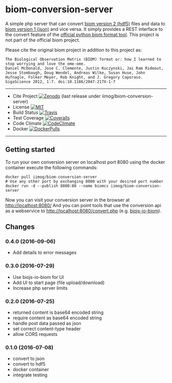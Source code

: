 biom-conversion-server
======================

A simple php server that can convert [biom version 2
(hdf5)](http://biom-format.org/documentation/format_versions/biom-2.0.html)
files and data to [biom version 1
(json)](http://biom-format.org/documentation/format_versions/biom-1.0.html)
and vice versa. It simply provides a REST interface to the convert
feature of the [official python biom format
tool](http://biom-format.org/index.html#installing-the-biom-format-python-package).
This project is not part of the official biom project.

Please cite the original biom project in addition to this project as:

    The Biological Observation Matrix (BIOM) format or: how I learned to stop worrying and love the ome-ome.
    Daniel McDonald, Jose C. Clemente, Justin Kuczynski, Jai Ram Rideout, Jesse Stombaugh, Doug Wendel, Andreas Wilke, Susan Huse, John Hufnagle, Folker Meyer, Rob Knight, and J. Gregory Caporaso.
    GigaScience 2012, 1:7. doi:10.1186/2047-217X-1-7

  --------------- --------------------------------------------------------------------------------------------------------------------------------------------------------------------
 - Cite Project    [![Zenodo](https://zenodo.org/badge/12731/iimog/biom-conversion-server.svg)](https://zenodo.org/badge/latestdoi/12731/iimog/biom-conversion-server) (last release under iimog/biom-conversion-server)
 - License         [![MIT](https://img.shields.io/github/license/mashape/apistatus.svg)](file:LICENSE)
 - Build Status    [![Travis](https://travis-ci.org/molbiodiv/biom-conversion-server.svg?branch=master)](https://travis-ci.org/molbiodiv/biom-conversion-server)
 - Test Coverage   [![Coveralls](https://coveralls.io/repos/github/molbiodiv/biom-conversion-server/badge.svg?branch=master)](https://coveralls.io/github/molbiodiv/biom-conversion-server?branch=master)
 - Code Climate    [![CodeClimate](https://codeclimate.com/github/molbiodiv/biom-conversion-server/badges/gpa.svg)](https://codeclimate.com/github/molbiodiv/biom-conversion-server)
 - Docker          [![DockerPulls](https://img.shields.io/docker/pulls/iimog/biom-conversion-server.svg?maxAge=2592000)](https://hub.docker.com/r/iimog/biom-conversion-server/)

  --------------- --------------------------------------------------------------------------------------------------------------------------------------------------------------------

Getting started
---------------

To run your own conversion server on localhost port 8080 using the
docker container execute the following commands:

``` {.bash}
docker pull iimog/biom-conversion-server
# Use any other port by exchanging 8080 with your desired port number
docker run -d --publish 8080:80 --name biomcs iimog/biom-conversion-server
```

Now you can visit your conversion server in the browser at
<http://localhost:8080/> And you can point tools that use the conversion
api as a webservice to <http://localhost:8080/convert.php> (e.g.
[biojs-io-biom](https://github.com/molbiodiv/biojs-io-biom)).

Changes
-------

### 0.4.0 (2016-09-06)

-   Add details to error messages

### 0.3.0 (2016-07-29)

-   Use biojs-io-biom for UI
-   Add UI to start page (file upload/download)
-   Increase php server limits

### 0.2.0 (2016-07-25)

-   returned content is base64 encoded string
-   require content as base64 encoded string
-   handle post data passed as json
-   set correct content-type header
-   allow CORS requests

### 0.1.0 (2016-07-08)

-   convert to json
-   convert to hdf5
-   docker container
-   integrate testing

